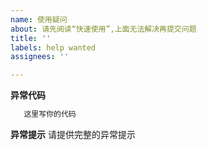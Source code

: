```yaml
---
name: 使用疑问
about: 请先阅读“快速使用”,上面无法解决再提交问题
title: ''
labels: help wanted
assignees: ''

---
```


**异常代码**
```java
   这里写你的代码
```
**异常提示**
请提供完整的异常提示
